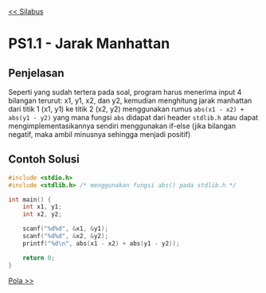 [<< Silabus](../silabus.md)

# PS1.1 - Jarak Manhattan

## Penjelasan

Seperti yang sudah tertera pada soal, program harus menerima input 4 bilangan terurut: x1, y1, x2, dan y2, kemudian menghitung jarak manhattan dari titik 1 (x1, y1) ke titik 2 (x2, y2) menggunakan rumus `abs(x1 - x2) + abs(y1 - y2)` yang mana fungsi `abs` didapat dari header `stdlib.h` atau dapat mengimplementasikannya sendiri menggunakan if-else (jika bilangan negatif, maka ambil minusnya sehingga menjadi positif)

## Contoh Solusi

```c
#include <stdio.h>
#include <stdlib.h> /* menggunakan fungsi abs() pada stdlib.h */

int main() {
    int x1, y1;
    int x2, y2;

    scanf("%d%d", &x1, &y1);
    scanf("%d%d", &x2, &y2);
    printf("%d\n", abs(x1 - x2) + abs(y1 - y2));

    return 0;
}
```

[Pola >>](2-Pola.md)